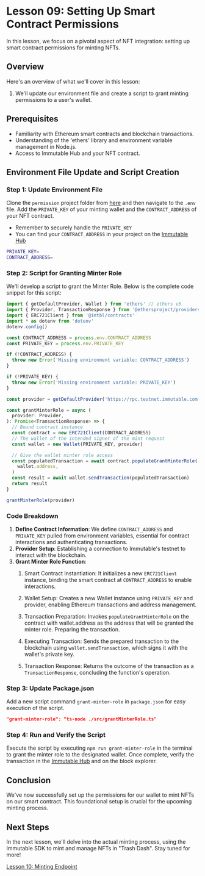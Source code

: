 # Lesson 09: Setting Up Smart Contract Permissions
In this lesson, we focus on a pivotal aspect of NFT integration: setting up smart contract permissions for minting NFTs.

## Overview
Here's an overview of what we'll cover in this lesson:
1. We'll update our environment file and create a script to grant minting permissions to a user's wallet.

## Prerequisites
- Familiarity with Ethereum smart contracts and blockchain transactions.
- Understanding of the 'ethers' library and environment variable management in Node.js.
- Access to Immutable Hub and your NFT contract.

## Environment File Update and Script Creation

### Step 1: Update Environment File
Clone the `permission` project folder from [here](../09-Setting-Up-Smart-Contract%20Permissions:Granting-the-Minter-Role/permission) and then navigate to the `.env` file. Add the `PRIVATE_KEY` of your minting wallet and the `CONTRACT_ADDRESS` of your NFT contract.

 - Remember to securely handle the `PRIVATE_KEY`
- You can find your `CONTRACT_ADDRESS` in your project on the [Immutable Hub](https://hub.immutable.com)

```sh
PRIVATE_KEY=
CONTRACT_ADDRESS=
```

### Step 2: Script for Granting Minter Role
We'll develop a script to grant the Minter Role. Below is the complete code snippet for this script:

```typescript
import { getDefaultProvider, Wallet } from 'ethers' // ethers v5
import { Provider, TransactionResponse } from '@ethersproject/providers' // ethers v5
import { ERC721Client } from '@imtbl/contracts'
import * as dotenv from 'dotenv'
dotenv.config()

const CONTRACT_ADDRESS = process.env.CONTRACT_ADDRESS
const PRIVATE_KEY = process.env.PRIVATE_KEY

if (!CONTRACT_ADDRESS) {
  throw new Error('Missing environment variable: CONTRACT_ADDRESS')
}

if (!PRIVATE_KEY) {
  throw new Error('Missing environment variable: PRIVATE_KEY')
}

const provider = getDefaultProvider('https://rpc.testnet.immutable.com')

const grantMinterRole = async (
  provider: Provider,
): Promise<TransactionResponse> => {
  // Bound contract instance
  const contract = new ERC721Client(CONTRACT_ADDRESS)
  // The wallet of the intended signer of the mint request
  const wallet = new Wallet(PRIVATE_KEY, provider)

  // Give the wallet minter role access
  const populatedTransaction = await contract.populateGrantMinterRole(
    wallet.address,
  )
  const result = await wallet.sendTransaction(populatedTransaction)
  return result
}

grantMinterRole(provider)
```

### Code Breakdown
1. **Define Contract Information**: We define `CONTRACT_ADDRESS` and `PRIVATE_KEY` pulled from environment variables, essential for contract interactions and authenticating transactions.
2. **Provider Setup**: Establishing a connection to Immutable's testnet to interact with the blockchain.
3. **Grant Minter Role Function**: 
    1. Smart Contract Instantiation: It initializes a new `ERC721Client` instance, binding the smart contract at `CONTRACT_ADDRESS` to enable interactions.

    2. Wallet Setup: Creates a new Wallet instance using `PRIVATE_KEY` and provider, enabling Ethereum transactions and address management.

    3. Transaction Preparation: Invokes `populateGrantMinterRole` on the contract with wallet.address as the address that will be granted the minter role. Preparing the transaction.

    4. Executing Transaction: Sends the prepared transaction to the blockchain using `wallet.sendTransaction`, which signs it with the wallet's private key.

    5. Transaction Response: Returns the outcome of the transaction as a `TransactionResponse`, concluding the function's operation.

### Step 3: Update Package.json
Add a new script command `grant-minter-role` in `package.json` for easy execution of the script.

```json
"grant-minter-role": "ts-node ./src/grantMinterRole.ts"
```

### Step 4: Run and Verify the Script
Execute the script by executing `npm run grant-minter-role` in the terminal to grant the minter role to the designated wallet. Once complete, verify the transaction in the [Immutable Hub](https://hub.immutable.com) and on the block explorer.

## Conclusion
We've now successfully set up the permissions for our wallet to mint NFTs on our smart contract. This foundational setup is crucial for the upcoming minting process.

## Next Steps
In the next lesson, we'll delve into the actual minting process, using the Immutable SDK to mint and manage NFTs in "Trash Dash". Stay tuned for more!

[Lesson 10: Minting Endpoint](../10-Minting-Endpoint/README.md)
